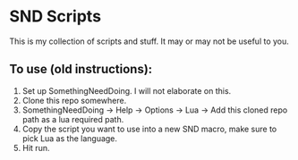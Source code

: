 # SND Scripts

This is my collection of scripts and stuff. It may or may not be useful to you.

## To use (old instructions):

1. Set up SomethingNeedDoing. I will not elaborate on this.
2. Clone this repo somewhere.
3. SomethingNeedDoing -> Help -> Options -> Lua -> Add this cloned repo path as a lua required path.
4. Copy the script you want to use into a new SND macro, make sure to pick Lua as the language.
5. Hit run.
